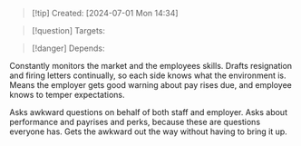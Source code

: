 
>[!tip] Created: [2024-07-01 Mon 14:34]

>[!question] Targets: 

>[!danger] Depends: 

Constantly monitors the market and the employees skills.
Drafts resignation and firing letters continually, so each side knows what the environment is.
Means the employer gets good warning about pay rises due, and employee knows to temper expectations.

Asks awkward questions on behalf of both staff and employer.
Asks about performance and payrises and perks, because these are questions everyone has.
Gets the awkward out the way without having to bring it up.